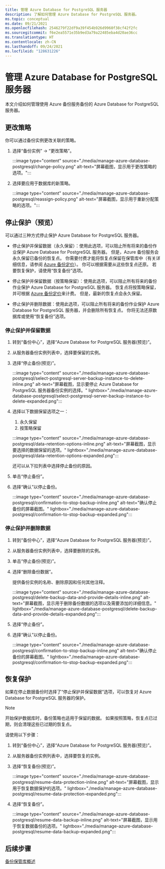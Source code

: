 ```yaml
---
title: 管理 Azure Database for PostgreSQL 服务器
description: 了解如何管理 Azure Database for PostgreSQL 服务器。
ms.topic: conceptual
ms.date: 09/21/2021
ms.openlocfilehash: 2546279f22df9a39f454b926d9960f38cf42f2fc
ms.sourcegitcommit: f6e2ea5571e35b9ed3a79a22485eba4d20ae36cc
ms.translationtype: HT
ms.contentlocale: zh-CN
ms.lasthandoff: 09/24/2021
ms.locfileid: "128631226"
---
```

# <a name="manage-azure-database-for-postgresql-server"></a>管理 Azure Database for PostgreSQL 服务器

本文介绍如何管理使用 Azure 备份服务备份的 Azure Database for PostgreSQL 服务器。

## <a name="change-policy"></a>更改策略

你可以通过备份实例更改关联的策略。

1. 选择“备份实例” -> “更改策略”。


   :::image type="content" source="./media/manage-azure-database-postgresql/change-policy.png" alt-text="屏幕截图，显示用于更改策略的选项。":::
   
1. 选择要应用于数据库的新策略。

   :::image type="content" source="./media/manage-azure-database-postgresql/reassign-policy.png" alt-text="屏幕截图，显示用于重新分配策略的选项。":::

## <a name="stop-protection-preview"></a>停止保护（预览）

可以通过三种方式停止保护 Azure Database for PostgreSQL 服务器。

- 停止保护并保留数据（永久保留）：使用此选项，可以阻止所有将来的备份作业保护 Azure Database for PostgreSQL 服务器。 但是，Azure 备份服务会永久保留已备份的恢复点。 你需要付费才能将恢复点保留在保管库中（有关详细信息，请参阅 [Azure 备份定价](https://azure.microsoft.com/pricing/details/backup/)）。 你可以根据需要从这些恢复点还原。 若要恢复保护，请使用“恢复备份”选项。

- 停止保护并保留数据（按策略保留）：使用此选项，可以阻止所有将来的备份作业保护 Azure Database for PostgreSQL 服务器。 恢复点将按策略保留，并可根据 [Azure 备份定价](https://azure.microsoft.com/pricing/details/backup/)来计费。 但是，最新的恢复点会永久保留。

- 停止保护并删除数据：使用此选项，可以阻止所有将来的备份作业保护 Azure Database for PostgreSQL 服务器，并会删除所有恢复点。 你将无法还原数据库或使用“恢复备份”选项。

### <a name="stop-protection-and-retain-data"></a>停止保护并保留数据

1. 转到“备份中心”，选择“Azure Database for PostgreSQL 服务器(预览)”。 

1. 从服务器备份实例列表中，选择要保留的实例。

1. 选择“停止备份(预览)”。

   :::image type="content" source="./media/manage-azure-database-postgresql/select-postgresql-server-backup-instance-to-delete-inline.png" alt-text="屏幕截图，显示要停止 Azure Database for PostgreSQL 服务器备份实例的选择。" lightbox="./media/manage-azure-database-postgresql/select-postgresql-server-backup-instance-to-delete-expanded.png":::

1. 选择以下数据保留选项之一：

   1. 永久保留
   1. 按策略保留
   
   :::image type="content" source="./media/manage-azure-database-postgresql/data-retention-options-inline.png" alt-text="屏幕截图，显示要选择的数据保留的选项。" lightbox="./media/manage-azure-database-postgresql/data-retention-options-expanded.png":::

   还可以从下拉列表中选择停止备份的原因。

1. 单击“停止备份”。

1. 选择“确认”以停止备份。

   :::image type="content" source="./media/manage-azure-database-postgresql/confirmation-to-stop-backup-inline.png" alt-text="确认停止备份的屏幕截图。" lightbox="./media/manage-azure-database-postgresql/confirmation-to-stop-backup-expanded.png":::

### <a name="stop-protection-and-delete-data"></a>停止保护并删除数据

1. 转到“备份中心”，选择“Azure Database for PostgreSQL 服务器(预览)”。 

1.  从服务器备份实例列表中，选择要删除的实例。

1. 单击“停止备份(预览)”。

1. 选择“删除备份数据”。

   提供备份实例的名称、删除原因和任何其他注释。

   :::image type="content" source="./media/manage-azure-database-postgresql/delete-backup-data-and-provide-details-inline.png" alt-text="屏幕截图，显示用于删除备份数据的选项以及需要添加的详细信息。" lightbox="./media/manage-azure-database-postgresql/delete-backup-data-and-provide-details-expanded.png":::

1. 选择“停止备份”。

1. 选择“确认”以停止备份。

   :::image type="content" source="./media/manage-azure-database-postgresql/confirmation-to-stop-backup-inline.png" alt-text="确认停止备份的屏幕截图。" lightbox="./media/manage-azure-database-postgresql/confirmation-to-stop-backup-expanded.png":::

## <a name="resume-protection"></a>恢复保护

如果在停止数据备份时选择了“停止保护并保留数据”选项，可以恢复对 Azure Database for PostgreSQL 服务器的保护。

>[!Note]
>开始保护数据库时，备份策略也适用于保留的数据。 如果按照策略，恢复点已过期，则会清理这些已过期的恢复点。

请使用以下步骤：

1. 转到“备份中心”，选择“Azure Database for PostgreSQL 服务器(预览)”。 

1. 从服务器备份实例列表中，选择要恢复的实例。

1. 选择“恢复备份(预览)”。

   :::image type="content" source="./media/manage-azure-database-postgresql/resume-data-protection-inline.png" alt-text="屏幕截图，显示用于恢复数据保护的选项。" lightbox="./media/manage-azure-database-postgresql/resume-data-protection-expanded.png":::

1. 选择“恢复备份”。

   :::image type="content" source="./media/manage-azure-database-postgresql/resume-data-backup-inline.png" alt-text="屏幕截图，显示用于恢复数据备份的选项。" lightbox="./media/manage-azure-database-postgresql/resume-data-backup-expanded.png":::

## <a name="next-steps"></a>后续步骤

[备份保管库概述](backup-vault-overview.md)
